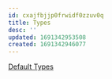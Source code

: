 ```yaml
---
id: cxajfbjjp0frwidf0zzuv0q
title: Types
desc: ''
updated: 1691342953508
created: 1691342946077
---
```



[Default Types](https://github.com/BurntSushi/ripgrep/blob/master/crates/ignore/src/default_types.rs)